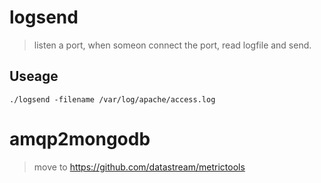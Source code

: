 # logsend
> listen a port, when someon connect the port, read logfile and send.

## Useage
`./logsend -filename /var/log/apache/access.log`

# amqp2mongodb
> move to https://github.com/datastream/metrictools

